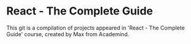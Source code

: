 # React - The Complete Guide

This git is a compilation of projects appeared in 'React - The Complete Guide' course, created by Max from Academind.

